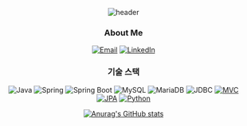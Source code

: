 <div align="center">

![header](https://capsule-render.vercel.app/api?type=waving&text=About&nbsp;Me)


### About Me

[![Email](https://img.shields.io/badge/-Email-D14836?style=flat&logo=gmail&logoColor=white)](mailto:isjmovo@gmail.com)
[![LinkedIn](https://img.shields.io/badge/-LinkedIn-0077B5?style=flat&logo=linkedin&logoColor=white)](https://www.linkedin.com/in/jeongmin-kim-a79022290)

### 기술 스택

![Java](https://img.shields.io/badge/-Java-007396?style=flat&logo=java&logoColor=white)
![Spring](https://img.shields.io/badge/-Spring-6DB33F?style=flat&logo=spring&logoColor=white)
![Spring Boot](https://img.shields.io/badge/-Spring%20Boot-6DB33F?style=flat&logo=spring-boot&logoColor=white)
![MySQL](https://img.shields.io/badge/-MySQL-4479A1?style=flat&logo=mysql&logoColor=white)
![MariaDB](https://img.shields.io/badge/-MariaDB-003545?style=flat&logo=mariadb&logoColor=white)
![JDBC](https://img.shields.io/badge/-JDBC-007396?style=flat&logo=java&logoColor=white)
[![MVC](https://img.shields.io/badge/-MVC-009688?style=flat)](https://en.wikipedia.org/wiki/Model%E2%80%93view%E2%80%93controller)
[![JPA](https://img.shields.io/badge/-JPA-007396?style=flat&logo=jpa&logoColor=white)](https://docs.oracle.com/javaee/7/api/javax/persistence/package-summary.html)
[![Python](https://img.shields.io/badge/-Python-3776AB?style=flat&logo=python&logoColor=white)](https://www.python.org/)

[![Anurag's GitHub stats](https://github-readme-stats.vercel.app/api?username=anuraghazra)](https://github.com/anuraghazra/github-readme-stats)

</div>
